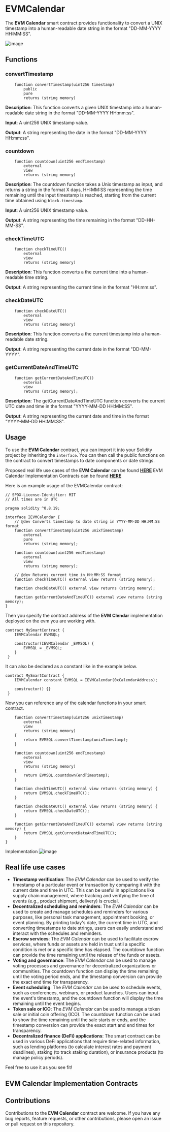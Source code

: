 # EVMCalendar

The **EVM Calendar** smart contract provides functionality to convert a UNIX timestamp into a human-readable date string in the format "DD-MM-YYYY HH:MM:SS".

![image](https://user-images.githubusercontent.com/85406816/228015169-194365d5-f744-4b12-b195-051d1fa2a6c3.png)

## Functions
### convertTimestamp
```solidity
    function convertTimestamp(uint256 timestamp) 
        public 
        pure 
        returns (string memory)
```
**Description**: This function converts a given UNIX timestamp into a human-readable date string in the format "DD-MM-YYYY HH:mm:ss".

**Input**: A uint256 UNIX timestamp value.

**Output**: A string representing the date in the format "DD-MM-YYYY HH:mm:ss".

### countdown
```solidity
    function countdown(uint256 endTimestamp)
        external
        view
        returns (string memory)
```
**Description**: The countdown function takes a Unix timestamp as input, and returns a string in the format X days, HH:MM:SS representing the time remaining until the input timestamp is reached, starting from the current time obtained using `block.timestamp`.

**Input**: A uint256 UNIX timestamp value.

**Output**: A string representing the time remaining in the format "DD-HH-MM-SS".

### checkTimeUTC
```solidity
    function checkTimeUTC() 
        external 
        view 
        returns (string memory)
```
**Description**: This function converts a the current time into a human-readable time string.

**Output**: A string representing the current time in the format "HH:mm:ss".

### checkDateUTC
```solidity
    function checkDateUTC() 
        external 
        view 
        returns (string memory)
```
**Description**: This function converts a the current timestamp into a human-readable date string.

**Output**: A string representing the current date in the format "DD-MM-YYYY".

### getCurrentDateAndTimeUTC
```solidity
    function getCurrentDateAndTimeUTC() 
        external 
        view 
        returns (string memory);
```
**Description**: The getCurrentDateAndTimeUTC function converts the current UTC date and time in the format "YYYY-MM-DD HH:MM:SS". 

**Output**: A string representing the current date and time in the format "YYYY-MM-DD HH:MM:SS".



## Usage
To use the **EVM Calendar** contract, you can import it into your Solidity project by inheriting the ```interface```. You can then call the public functions on the contract to convert timestamps to date components or date strings.

Proposed real life use cases of the **EVM Calendar** can be found [**HERE**](https://github.com/EVMlord/EVMCalendar/blob/main/README.md#real-life-use-cases)
EVM Calendar Implementation Contracts can be found [**HERE**](https://github.com/EVMlord/EVMCalendar/blob/main/README.md#real-life-use-cases)

Here is an example usage of the EVMCalendar contract:
```solidity
// SPDX-License-Identifier: MIT
// All times are in UTC

pragma solidity ^0.8.19;

interface IEVMCalendar {
    // @dev Converts timestamp to date string in YYYY-MM-DD HH:MM:SS format
    function convertTimestamp(uint256 unixTimestamp)
        external
        pure
        returns (string memory);

    function countdown(uint256 endTimestamp)
        external
        view
        returns (string memory);

    // @dev Returns current time in HH:MM:SS format
    function checkTimeUTC() external view returns (string memory);

    function checkDateUTC() external view returns (string memory);

    function getCurrentDateAndTimeUTC() external view returns (string memory);
}
```
Then you specify the contract address of the **EVM Clendar** implementation deployed on the evm you are working with.
```solidity
contract MySmartContract {
    IEVMCalendar EVMSQL;

    constructor(IEVMCalendar _EVMSQL) {
        EVMSQL = _EVMSQL;
    }
 }
```
It can also be declared as a constant like in the example below.
```solidity
contract MySmartContract {
    IEVMCalendar constant EVMSQL = IEVMCalendar(0xCalendarAddress);

    constructor() {}
 }
```
Now you can reference any of the calendar functions in your smart contract.
```solidity
    function convertTimestamp(uint256 unixTimestamp)
        external
        view
        returns (string memory)
    {
        return EVMSQL.convertTimestamp(unixTimestamp);
    }

    function countdown(uint256 endTimestamp)
        external
        view
        returns (string memory)
    {
        return EVMSQL.countdown(endTimestamp);
    }

    function checkTimeUTC() external view returns (string memory) {
        return EVMSQL.checkTimeUTC();
    }

    function checkDateUTC() external view returns (string memory) {
        return EVMSQL.checkDateUTC();
    }

    function getCurrentDateAndTimeUTC() external view returns (string memory) {
        return EVMSQL.getCurrentDateAndTimeUTC();
    }
}
```
Implementation
![image](https://user-images.githubusercontent.com/85406816/228246314-0d8064c4-d433-4dc4-96b6-1c65ff430241.png)

## Real life use cases
* **Timestamp verification**: The *EVM Calendar* can be used to verify the timestamp of a particular event or transaction by comparing it with the current date and time in UTC. This can be useful in applications like supply chain management, where tracking and verifying the time of events (e.g., product shipment, delivery) is crucial.
* **Decentralized scheduling and reminders**: The *EVM Calendar* can be used to create and manage schedules and reminders for various purposes, like personal task management, appointment booking, or event planning. By printing today's date, the current time in UTC, and converting timestamps to date strings, users can easily understand and interact with the schedules and reminders.
* **Escrow services**: The *EVM Calendar* can be used to facilitate escrow services, where funds or assets are held in trust until a specific condition is met or a specific time has elapsed. The countdown function can provide the time remaining until the release of the funds or assets.
* **Voting and governance**: The *EVM Calendar* can be used to manage voting processes and governance for decentralized organizations or communities. The countdown function can display the time remaining until the voting period ends, and the timestamp conversion can provide the exact end time for transparency.
* **Event scheduling**: The *EVM Calendar* can be used to schedule events, such as conferences, webinars, or product launches. Users can input the event's timestamp, and the countdown function will display the time remaining until the event begins.
* **Token sale or ICO**: The *EVM Calendar* can be used to manage a token sale or initial coin offering (ICO). The countdown function can be used to show the time remaining until the sale starts or ends, and the timestamp conversion can provide the exact start and end times for transparency.
* **Decentralized finance (DeFi) applications**: The smart contract can be used in various DeFi applications that require time-related information, such as lending platforms (to calculate interest rates and payment deadlines), staking (to track staking duration), or insurance products (to manage policy periods).

Feel free to use it as you see fit!

## EVM Calendar Implementation Contracts


## Contributions

Contributions to the **EVM Calendar** contract are welcome. If you have any bug reports, feature requests, or other contributions, please open an issue or pull request on this repository.
